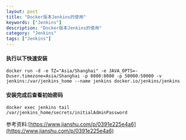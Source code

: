 ```yaml
---
layout: post
title: "Docker版本Jenkins的使用"
keywords: ["Jenkins"]
description: "Docker版本Jenkins的使用"
category: "Jenkins"
tags: ["Jenkins"]
---
```


#### 执行以下快速安装
```
docker run -d -e TZ="Asia/Shanghai" -e JAVA_OPTS=-Duser.timezone=Asia/Shanghai -p 8080:8080 -p 50000:50000 -v jenkins:/var/jenkins_home --name jenkins docker.io/jenkins/jenkins 
```

#### 安装完成后查看初始密码
```
docker exec jenkins tail /var/jenkins_home/secrets/initialAdminPassword
```

参考资料:[https://www.jianshu.com/p/0391e225e4a6](https://www.jianshu.com/p/0391e225e4a6)